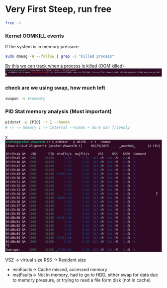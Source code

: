 # Very First Steep, run free


```bash
free -h
```




### Kernel OOMKILL events


If the system is in memory pressure

```bash
sudo dmesg -H --follow | grep -i "killed process"
```
By this we can track when a process is killed (OOM killed)
![alt text](image-10.png)


### check are we using swap, how much left

```bash
swapon -s #summary
```

### PID Stat memory analysis (Most important)

```bash
pidstat -p {PID} -r 1 --human
# -r -> memory 1 -> interval --human = more man friendly
```

x![alt text](image-13.png)

VSZ -> virtual size
RSS -> Resident size

- minFaults-> Cache missed, accessed memory
- majFaults-> Not in memory, had to go to HDD, either swap for data due to memory pressure, or trying to read a file form disk (not in cache)